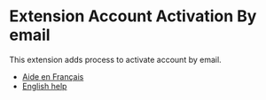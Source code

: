 # Extension Account Activation By email

This extension adds process to activate account by email.

 - [Aide en Français](./fr/README.md)
 - [English help](./en/README.md)

